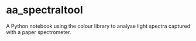 # aa_spectraltool
A Python notebook using the colour library to analyse light spectra captured with a paper spectrometer.
